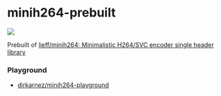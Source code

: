 minih264-prebuilt
=================
![](https://github.com/dirkarnez/minih264-prebuilt/actions/workflows/build.yml/badge.svg)

Prebuilt of [lieff/minih264: Minimalistic H264/SVC encoder single header library](https://github.com/lieff/minih264)

### Playground
- [dirkarnez/minih264-playground](https://github.com/dirkarnez/minih264-playground)